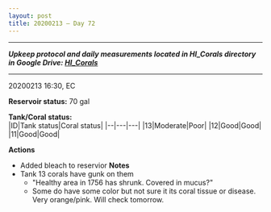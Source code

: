 ```yaml
---
layout: post
title: 20200213 – Day 72
---
```


---
***Upkeep protocol and daily measurements located in HI_Corals directory in Google Drive: [HI_Corals](https://drive.google.com/drive/u/1/folders/1Dxil5Lj1ynvuIuGDWx9_AyqkdplIcCZQ)***

---
20200213 16:30, EC

**Reservoir status:** 70 gal

**Tank/Coral status:**  
|ID|Tank status|Coral status|
|--|---|---|
|13|Moderate|Poor|
|12|Good|Good|
|11|Good|Good|

**Actions**  
- Added bleach to reservior
**Notes**
- Tank 13 corals have gunk on them  
    - "Healthy area in 1756 has shrunk. Covered in mucus?"
    - Some do have some color but not sure it its coral tissue or disease. Very orange/pink. Will check tomorrow.  